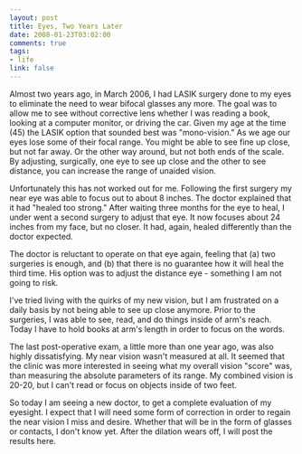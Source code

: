 ```yaml
--- 
layout: post
title: Eyes, Two Years Later
date: 2008-01-23T03:02:00
comments: true
tags:
- life
link: false
---
```

Almost two years ago, in March 2006, I had LASIK surgery done to my eyes to eliminate the need to wear bifocal glasses any more.  The goal was to allow me to see without corrective lens whether I was reading a book, looking at a computer monitor, or driving the car.  Given my age at the time (45) the LASIK option that sounded best was "mono-vision."  As we age our eyes lose some of their focal range.  You might be able to see fine up close, but not far away.  Or the other way around, but not both ends of the scale.  By adjusting, surgically, one eye to see up close and the other to see distance, you can increase the range of unaided vision.

Unfortunately this has not worked out for me.  Following the first surgery my near eye was able to focus out to about 8 inches.  The doctor explained that it had "healed too strong."  After waiting three months for the eye to heal, I under went a second surgery to adjust that eye.  It now focuses about 24 inches from my face, but no closer.  It had, again, healed differently than the doctor expected.

The doctor is reluctant to operate on that eye again, feeling that (a) two surgeries is enough, and (b) that there is no guarantee how it will heal the third time.  His option was to adjust the distance eye - something I am not going to risk.

I've tried living with the quirks of my new vision, but I am frustrated on a daily basis by not being able to see up close anymore.  Prior to the surgeries, I was able to see, read, and do things inside of arm's reach.  Today I have to hold books at arm's length in order to focus on the words.

The last post-operative exam, a little more than one year ago, was also highly dissatisfying.  My near vision wasn't measured at all.  It seemed that the clinic was more interested in seeing what my overall vision "score" was, than measuring the absolute parameters of its range.  My combined vision is 20-20, but I can't read or focus on objects inside of two feet.

So today I am seeing a new doctor, to get a complete evaluation of my eyesight.  I expect that I will need some form of correction in order to regain the near vision I miss and desire.  Whether that will be in the form of glasses or contacts, I don't know yet.  After the dilation wears off, I will post the results here.
